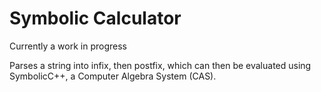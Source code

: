 # Symbolic Calculator

Currently a work in progress

Parses a string into infix, then postfix, which can then be evaluated using SymbolicC++, a Computer Algebra System (CAS).